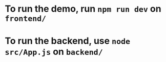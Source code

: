 # To run the demo, run `npm run dev` on `frontend/`
# To run the backend, use `node src/App.js` on `backend/`